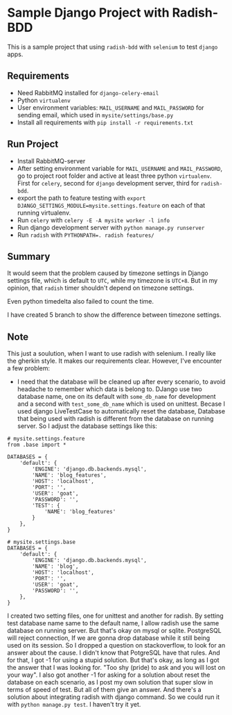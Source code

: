 # Sample Django Project with Radish-BDD

This is a sample project that using `radish-bdd` with `selenium` to test `django` apps.

## Requirements

- Need RabbitMQ installed for `django-celery-email`
- Python `virtualenv`
- User environment variables: `MAIL_USERNAME` and `MAIL_PASSWORD` for sending email, which used in `mysite/settings/base.py`
- Install all requirements with `pip install -r requirements.txt`

## Run Project

- Install RabbitMQ-server
- After setting environment variable for `MAIL_USERNAME` and `MAIL_PASSWORD`, go to project root folder and active at least three python   `virtualenv`. First for `celery`, second for `django` development server, third for `radish-bdd`.
- export the path to feature testing with `export DJANGO_SETTINGS_MODULE=mysite.settings.feature` on each of that running virtualenv.
- Run `celery` with `celery -E -A mysite worker -l info`
- Run django development server with `python manage.py runserver`
- Run `radish` with  `PYTHONPATH=. radish features/`

## Summary

It would seem that the problem caused by timezone settings in Django settings file, which is default to `UTC`, while my timezone is `UTC+8`. But in my opinion, that `radish` timer shouldn't depend on timezone settings.

Even python timedelta also failed to count the time.

I have created 5 branch to show the difference between timezone settings.

## Note

This just a soulution, when I want to use radish with selenium. I really like the gherkin style. It makes our requirements clear. However, I've encounter a few problem:

- I need that the database will be cleaned up after every scenario, to avoid headache to remember which data is belong to. DJango use two database name, one on its default with `some_db_name` for development and a second with `test_some_db_name` which is used on unittest. Becase I used django LiveTestCase to automatically reset the database, Database that being used with radish is different from the database on running server. So I adjust the database settings like this:

```
# mysite.settings.feature
from .base import *

DATABASES = {
    'default': {
        'ENGINE': 'django.db.backends.mysql',
        'NAME': 'blog_features',
        'HOST': 'localhost',
        'PORT': '',
        'USER': 'goat',
        'PASSWORD': '',
        'TEST': {
            'NAME': 'blog_features'
        }
    },
}

# mysite.settings.base
DATABASES = {
    'default': {
        'ENGINE': 'django.db.backends.mysql',
        'NAME': 'blog',
        'HOST': 'localhost',
        'PORT': '',
        'USER': 'goat',
        'PASSWORD': '',
    },
}

```

I created two setting files, one for unittest and another for radish. By setting test database name same to the default name, I allow radish use the same database on running server. But that's okay on mysql or sqlite. PostgreSQL will reject connection, If we are gonna drop database while it still being used on its session.
So I dropped a question on stackoverflow, to look for an answer about the cause. I didn't know that PotgreSQL have that rules. And for that, I got -1 for using a stupid solution. But that's okay, as long as I got the answer that I was looking for. "Too shy (pride) to ask and you will lost on your way". I also got another -1 for asking for a solution about reset the database on each scenario, as I post my own solution that super slow in terms of speed of test.
But all of them give an answer. And there's a solution about integrating radish with django command. So we could run it with `python manage.py test`. I haven't try it yet.